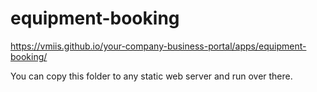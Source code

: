 # equipment-booking

https://vmiis.github.io/your-company-business-portal/apps/equipment-booking/


You can copy this folder to any static web server and run over there.
